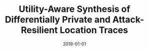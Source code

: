 ---
title: "Utility-Aware Synthesis of Differentially Private and Attack-Resilient Location Traces"
collection: publications
permalink: /publication/2018-01-01-Utility-Aware-Synthesis-of-Differentially-Private-and-Attack-Resilient-Location-Traces
pubtype: conference
date: 2018-01-01
venue: 'In the proceedings of Proceedings of the 2018 ACM SIGSAC Conference on Computer and Communications Security (CCS)'
authors:  Mehmet Gursoy,  Ling Liu,  Stacey Truex,  Lei Yu,  Wenqi Wei
paperurl: 'https://doi.org/10.1145/3243734.3243741'
citation: ' Mehmet Gursoy,  Ling Liu,  Stacey Truex,  Lei Yu,  Wenqi Wei, &quot;Utility-Aware Synthesis of Differentially Private and Attack-Resilient Location Traces.&quot; In the proceedings of Proceedings of the 2018 ACM SIGSAC Conference on Computer and Communications Security (CCS), 2018.'
---